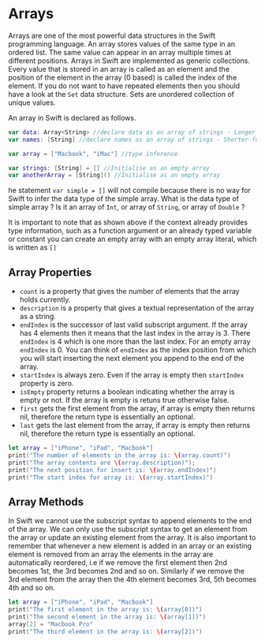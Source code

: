 # Arrays
Arrays are one of the most powerful data structures in the Swift programming language. An array stores values of the same type in an ordered list. The same value can appear in an array multiple times at different positions. Arrays in Swift are implemented as generic collections. Every value that is stored in an array is called as an element and the position of the element in the array (0 based) is called the index of the element. If you do not want to have repeated elements then you should have a look at the `Set` data structure. Sets are unordered collection of unique values.

An array in Swift is declared as follows.
```swift
var data: Array<String> //declare data as an array of strings - Longer form of type annotation
var names: [String] //declare names as an array of strings - Shorter form of type annotation

var array = ["Macbook", "iMac"] //type inference

var strings: [String] = [] //Initialise as an empty array
var anotherArray = [String]() //Initialise as an empty array
```

he statement `var simple = []` will not compile because there is no way for Swift to infer the data type of the simple array. What is the data type of simple array ? Is it an array of `Int`, or array of `String`, or array of `Double` ?

It is important to note that as shown above if the context already provides type information, such as a function argument or an already typed variable or constant you can create an empty array with an empty array literal, which is written as `[]`

## Array Properties

- `count` is a property that gives the number of elements that the array holds currently.
- `description` is a property that gives a textual representation of the array as a string.
- `endIndex` is the successor of last valid subscript argument. If the array has 4 elements then it means that the last index in the array is 3. There `endIndex` is 4 which is one more than the last index. For an empty array `endIndex` is 0. You can think of `endIndex` as the index position from which you will start inserting the next element you append to the end of the array.
- `startIndex` is always zero. Even if the array is empty then `startIndex` property is zero.
- `isEmpty` property returns a boolean indicating whether the array is empty or not. If the array is empty is retuns true otherwise false.
- `first` gets the first element from the array, if array is empty then returns nil, therefore the return type is essentially an optional.
- `last` gets the last element from the array, if array is empty then returns nil, therefore the return type is essentially an optional.

```swift
let array = ["iPhone", "iPad", "Macbook"]
print("The number of elements in the array is: \(array.count)")
print("The array contents are \(array.description)");
print("The next position for insert is: \(array.endIndex)")
print("The start index for array is: \(array.startIndex)")
```


## Array Methods
In Swift we cannot use the subscript syntax to append elements to the end of the array. We can only use the subscript syntax to get an element from the array or update an existing element from the array. It is also important to remember that whenever a new element is added in an array or an existing element is removed from an array the elements in the array are automatically reordered, i.e if we remove the first element then 2nd becomes 1st, the 3rd becomes 2nd and so on. Similarly if we remove the 3rd element from the array then the 4th element becomes 3rd, 5th becomes 4th and so on.
```swift
let array = ["iPhone", "iPad", "Macbook"]
print("The first element in the array is: \(array[0])")
print("The second element in the array is: \(array[1])")
array[2] = "Macbook Pro"
print("The third element in the array is: \(array[2])")
``` 

